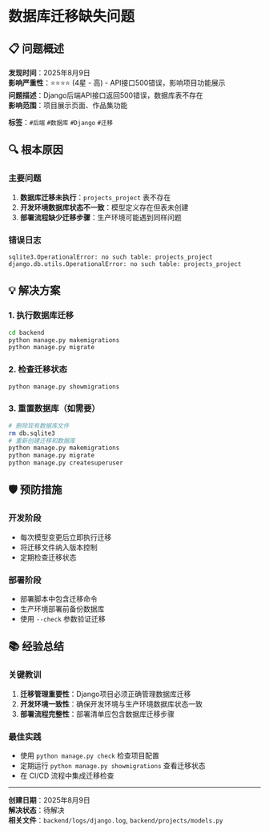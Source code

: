 # 数据库迁移缺失问题

## 📋 问题概述

**发现时间**：2025年8月9日  
**影响严重性**：⭐⭐⭐⭐ (4星 - 高) - API接口500错误，影响项目功能展示  
**问题描述**：Django后端API接口返回500错误，数据库表不存在  
**影响范围**：项目展示页面、作品集功能  

**标签**：`#后端` `#数据库` `#Django` `#迁移`

## 🔍 根本原因

### 主要问题
1. **数据库迁移未执行**：`projects_project` 表不存在
2. **开发环境数据库状态不一致**：模型定义存在但表未创建
3. **部署流程缺少迁移步骤**：生产环境可能遇到同样问题

### 错误日志
```
sqlite3.OperationalError: no such table: projects_project
django.db.utils.OperationalError: no such table: projects_project
```

## 💡 解决方案

### 1. 执行数据库迁移
```bash
cd backend
python manage.py makemigrations
python manage.py migrate
```

### 2. 检查迁移状态
```bash
python manage.py showmigrations
```

### 3. 重置数据库（如需要）
```bash
# 删除现有数据库文件
rm db.sqlite3
# 重新创建迁移和数据库
python manage.py makemigrations
python manage.py migrate
python manage.py createsuperuser
```

## 🛡️ 预防措施

### 开发阶段
- 每次模型变更后立即执行迁移
- 将迁移文件纳入版本控制
- 定期检查迁移状态

### 部署阶段
- 部署脚本中包含迁移命令
- 生产环境部署前备份数据库
- 使用 `--check` 参数验证迁移

## 📚 经验总结

### 关键教训
1. **迁移管理重要性**：Django项目必须正确管理数据库迁移
2. **开发环境一致性**：确保开发环境与生产环境数据库状态一致
3. **部署流程完整性**：部署清单应包含数据库迁移步骤

### 最佳实践
- 使用 `python manage.py check` 检查项目配置
- 定期运行 `python manage.py showmigrations` 查看迁移状态
- 在 CI/CD 流程中集成迁移检查

---

**创建日期**：2025年8月9日  
**解决状态**：待解决  
**相关文件**：`backend/logs/django.log`, `backend/projects/models.py`